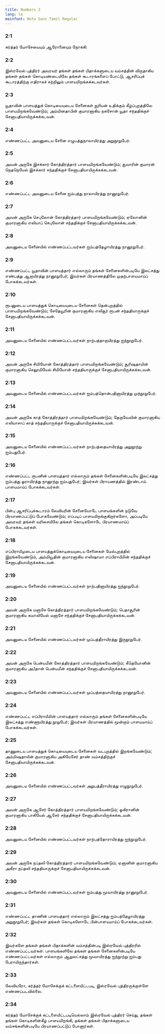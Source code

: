 ```yaml
---
title: Numbers 2
lang: ta
mainfont: Noto Sans Tamil Regular
---
```


###  2:1

கர்த்தர் மோசேயையும் ஆரோனையும் நோக்கி:

###  2:2

இஸ்ரவேல் புத்திரர் அவரவர் தங்கள் தங்கள் பிதாக்களுடைய வம்சத்தின் விருதாகிய தங்கள் தங்கள் கொடியண்டையிலே தங்கள் கூடாரங்களைப் போட்டு, ஆசரிப்புக் கூடாரத்திற்கு எதிராகச் சுற்றிலும் பாளயமிறங்கக்கடவர்கள்.

###  2:3

யூதாவின் பாளயத்துக் கொடியையுடைய சேனைகள் சூரியன் உதிக்கும் கீழ்ப்புறத்திலே பாளயமிறங்கவேண்டும்; அம்மினதாபின் குமாரனாகிய நகசோன் யூதா சந்ததிக்குச் சேனாபதியாயிருக்கக்கடவன்.

###  2:4

எண்ணப்பட்ட அவனுடைய சேனை எழுபத்துநாலாயிரத்து அறுநூறுபேர்.

###  2:5

அவன் அருகே இசக்கார் கோத்திரத்தார் பாளயமிறங்கவேண்டும்; சூவாரின் குமாரன் நெதநெயேல் இசக்கார் சந்ததிக்குச் சேனாபதியாயிருக்கக்கடவன்.

###  2:6

எண்ணப்பட்ட அவனுடைய சேனை ஐம்பத்து நாலாயிரத்து நானூறுபேர்.

###  2:7

அவன் அருகே செபுலோன் கோத்திரத்தார் பாளயமிறங்கவேண்டும்; ஏலோனின் குமாரனாகிய எலியாப் செபுலோன் சந்ததிக்குச் சேனாபதியாயிருக்கக்கடவன்.

###  2:8

அவனுடைய சேனையில் எண்ணப்பட்டவர்கள் ஐம்பத்தேழாயிரத்து நானூறுபேர்.

###  2:9

எண்ணப்பட்ட யூதாவின் பாளயத்தார் எல்லாரும் தங்கள் சேனைகளின்படியே இலட்சத்து எண்பத்து ஆறாயிரத்து நானூறுபேர்; இவர்கள் பிரயாணத்திலே முதற்பாளயமாய்ப் போகக்கடவர்கள்.

###  2:10

ரூபனுடைய பாளயத்துக் கொடியையுடைய சேனைகள் தென்புறத்தில் பாளயமிறங்கவேண்டும்; சேதேயூரின் குமாரனாகிய எலிசூர் ரூபன் சந்ததியாருக்குச் சேனாபதியாயிருக்கக்கடவன்.

###  2:11

அவனுடைய சேனையில் எண்ணப்பட்டவர்கள் நாற்பத்தாறாயிரத்து ஐந்நூறுபேர்.

###  2:12

அவன் அருகே சிமியோன் கோத்திரத்தார் பாளயமிறங்கவேண்டும்; சூரிஷதாயின் குமாரனாகிய செலூமியேல் சிமியோன் சந்ததியாருக்குச் சேனாபதியாயிருக்கக்கடவன்.

###  2:13

அவனுடைய சேனையில் எண்ணப்பட்டவர்கள் ஐம்பத்தொன்பதினாயிரத்து முந்நூறுபேர்.

###  2:14

அவன் அருகே காத் கோத்திரத்தார் பாளயமிறங்கவேண்டும்; தேகுவேலின் குமாரனாகிய எலியாசாப் காத் சந்ததியாருக்குச் சேனாபதியாயிருக்கக்கடவன்.

###  2:15

அவனுடைய சேனையில் எண்ணப்பட்டவர்கள் நாற்பத்தையாயிரத்து அறுநூற்று ஐம்பதுபேர்.

###  2:16

எண்ணப்பட்ட ரூபனின் பாளயத்தார் எல்லாரும் தங்கள் சேனைகளின்படியே இலட்சத்து ஐம்பத்து ஓராயிரத்து நானூற்று ஐம்பதுபேர்; இவர்கள் பிராயணத்தில் இரண்டாம் பாளயமாய்ப் போகக்கடவர்கள்.

###  2:17

பின்பு ஆசரிப்புக்கூடாரம் லேவியரின் சேனையோடே பாளயங்களின் நடுவே பிரயாணப்பட்டுப் போகவேண்டும்; எப்படிப் பாளயமிறங்குகிறார்களோ, அப்படியே அவரவர் தங்கள் வரிசையிலே தங்கள் கொடிகளோடே பிரயாணமாய்ப் போகக்கடவர்கள்.

###  2:18

எப்பிராயீமுடைய பாளயத்துக்கொடியையுடைய சேனைகள் மேல்புறத்தில் இறங்கவேண்டும், அம்மியூதின் குமாரனாகிய எலிஷாமா எப்பிராயீமின் சந்ததிக்குச் சேனாபதியாயிருக்கக்கடவன்.

###  2:19

அவனுடைய சேனையில் எண்ணப்பட்டவர்கள் நாற்பதினாயிரத்து ஐந்நூறுபேர்.

###  2:20

அவன் அருகே மனாசே கோத்திரத்தார் பாளயமிறங்கவேண்டும்; பெதாசூரின் குமாரனாகிய கமாலியேல் மனாசே சந்ததிக்குச் சேனாபதியாயிருக்கக்கடவன்.

###  2:21

அவனுடைய சேனையில் எண்ணப்பட்டவர்கள் முப்பத்தீராயிரத்து இருநூறுபேர்.

###  2:22

அவன் அருகே பென்யமீன் கோத்திரத்தார் பாளயமிறங்கவேண்டும்; கீதெயோனின் குமாரனாகிய அபீதான் பென்யமீன் சந்ததிக்குச் சேனாபதியாயிருக்கக்கடவன்.

###  2:23

அவனுடைய சேனையில் எண்ணப்பட்டவர்கள் முப்பத்தையாயிரத்து நானூறுபேர்.

###  2:24

எண்ணப்பட்ட எப்பிராயீமின் பாளயத்தார் எல்லாரும் தங்கள் சேனைகளின்படியே இலட்சத்து எண்ணாயிரத்து நூறுபேர்; இவர்கள் பிரயாணத்தில் மூன்றாம் பாளயமாய்ப் போகக்கடவர்கள்.

###  2:25

தாணுடைய பாளயத்துக் கொடியையுடைய சேனைகள் வடபுறத்தில் இறங்கவேண்டும்; அம்மிஷதாயின் குமாரனாகிய அகியேசேர் தாண் வம்சத்திற்குச் சேனாபதியாயிருக்கக்கடவன்.

###  2:26

அவனுடைய சேனையில் எண்ணப்பட்டவர்கள் அறுபத்தீராயிரத்து எழுநூறுபேர்.

###  2:27

அவன் அருகே ஆசேர் கோத்திரத்தார் பாளயமிறங்கவேண்டும்; ஓகிரானின் குமாரனாகிய பாகியேல் ஆசேர் சந்ததிக்குச் சேனாபதியாயிருக்கக்கடவன்.

###  2:28

அவனுடைய சேனையில் எண்ணப்பட்டவர்கள் நாற்பத்தோராயிரத்து ஐந்நூறுபேர்.

###  2:29

அவன் அருகே நப்தலி கோத்திரத்தார் பாளயமிறங்கவேண்டும்; ஏனானின் குமாரனாகிய அகீரா நப்தலி சந்ததியாருக்குச் சேனாபதியாயிருக்கக்கடவன்.

###  2:30

அவனுடைய சேனையில் எண்ணப்பட்டவர்கள் ஐம்பத்து மூவாயிரத்து நானூறுபேர்.

###  2:31

எண்ணப்பட்ட தாணின் பாளயத்தார் எல்லாரும் இலட்சத்து ஐம்பத்தேழாயிரத்து அறுநூறுபேர்; இவர்கள் தங்கள் கொடிகளோடே பின்பாளயமாய்ப் போகக்கடவர்கள்.

###  2:32

இவர்களே தங்கள் தங்கள் பிதாக்களின் வம்சத்தின்படி இஸ்ரவேல் புத்திரரில் எண்ணப்பட்டவர்கள். பாளயங்களிலே தங்கள் தங்கள் சேனைகளின்படியே எண்ணப்பட்டவர்கள் எல்லாரும் ஆறுலட்சத்து மூவாயிரத்து ஐந்நூற்று ஐம்பது பேராயிருந்தார்கள்.

###  2:33

லேவியரோ, கர்த்தர் மோசேக்குக் கட்டளையிட்டபடி, இஸ்ரவேல் புத்திரருக்குள்ளே எண்ணப்படவில்லை.

###  2:34

கர்த்தர் மோசேக்குக் கட்டளையிட்டபடியெல்லாம் இஸ்ரவேல் புத்திரர் செய்து, தங்கள் தங்கள் கொடிகளின்கீழ் பாளயமிறங்கி, தங்கள் தங்கள் பிதாக்களுடைய வம்சங்களின்படியே பிரயாணப்பட்டுப் போனார்கள்.

